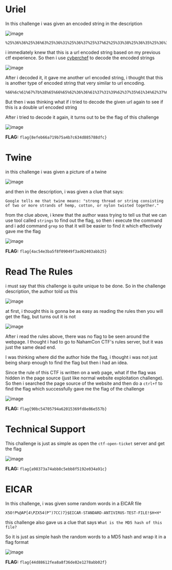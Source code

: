 # **Uriel**

In this challenge i was given an encoded string in the description

![image](https://github.com/Bepe2306/CTF-Write-Up/assets/153899054/3b89a2f6-2185-42ad-83e6-6f40c2754f46)

```
%25%36%36%25%36%63%25%36%31%25%36%37%25%37%62%25%33%38%25%36%35%25%36%36%25%36%35%25%36%32%25%33%36%25%33%36%25%36%31%25%33%37%25%33%31%25%33%39%25%36%32%25%33%37%25%33%35%25%36%31%25%33%34%25%36%32%25%33%37%25%36%33%25%33%36%25%33%33%25%33%34%25%36%34%25%33%38%25%33%38%25%33%35%25%33%37%25%33%38%25%33%38%25%36%34%25%36%36%25%36%33%25%37%64
```

i immediately knew that this is a url encoded string based on my previous ctf experience. So then i use [cyberchef](https://gchq.github.io/CyberChef/) to decode the encoded strings

![image](https://github.com/Bepe2306/CTF-Write-Up/assets/153899054/231ba54b-905b-44d8-a378-217e81f8d9ae)

After i decoded it, it gave me another url encoded string, i thought that this is another type of encoded string that very similar to url encoding.

```
%66%6c%61%67%7b%38%65%66%65%62%36%36%61%37%31%39%62%37%35%61%34%62%37%63%36%33%34%64%38%38%35%37%38%38%64%66%63%7d
```

But then i was thinking what if i tried to decode the given url again to see if this is a double url encoded string

After i tried to decode it again, it turns out to be the flag of this challenge

![image](https://github.com/Bepe2306/CTF-Write-Up/assets/153899054/1f51ea3e-715d-4d8e-9feb-8ac1431da533)

**FLAG:** `flag{8efeb66a719b75a4b7c634d885788dfc}`


# **Twine**

in this challenge i was given a picture of a twine

![image](https://github.com/Bepe2306/CTF-Write-Up/assets/153899054/6bed9c9a-e494-417f-b3bd-0ffbfb2577d0)

and then in the description, i was given a clue that says:

```
Google tells me that twine means: "strong thread or string consisting of two or more strands of hemp, cotton, or nylon twisted together."
```

from the clue above, i knew that the author wass trying to tell us that we can use tool called `strings` to find out the flag, 
so then i execute the command and i add command `grep` so that it will be easier to find it which effectively gave me the flag

![image](https://github.com/Bepe2306/CTF-Write-Up/assets/153899054/9e351918-2613-41e4-bed1-c2fdf7ef1e90)

**FLAG:** `flag{4ac54e3ba5f8f09049f3ad62403abb25}`

# **Read The Rules**

i must say that this challenge is quite unique to be done.
So in the challenge description, the author told us this

![image](https://github.com/Bepe2306/CTF-Write-Up/assets/153899054/0abe2294-c282-47ac-9636-a9d511010203)

at first, i thought this is gonna be as easy as reading the rules then you will get the flag, but turns out it is not

![image](https://github.com/Bepe2306/CTF-Write-Up/assets/153899054/d29acdd6-f893-431c-9d45-84e212e390e0)

After i read the rules above, there was no flag to be seen around the webpage. I thought i had to go to NahamCon CTF's rules server, but it was just the same dead end.

I was thinking where did the author hide the flag, i thought i was not just being sharp enough to find the flag but then i had an idea.

Since the rule of this CTF is written on a web page, what if the flag was hidden in the page source (just like normal website exploitation challenge).
So then i searched the page source of the website and then do a `ctrl+f` to find the flag which successfully gave me the flag of the challenge

![image](https://github.com/Bepe2306/CTF-Write-Up/assets/153899054/ba36d2a1-eca5-4f0a-9499-3cade9513012)

**FLAG:** `flag{90bc54705794a62015369fd8e86e557b}`


# **Technical Support**

This challenge is just as simple as open the `ctf-open-ticket` server and get the flag

![image](https://github.com/Bepe2306/CTF-Write-Up/assets/153899054/4d93943b-7204-4093-98f3-389ef8dbf160)

**FLAG:** `flag{a98373a74abb8c5ebb8f5192e034a91c}`


# **EICAR**

In this challenge, i was given some random words in a EICAR file

```
X5O!P%@AP[4\PZX54(P^)7CC)7}$EICAR-STANDARD-ANTIVIRUS-TEST-FILE!$H+H*
```

this challenge also gave us a clue that says `What is the MD5 hash of this file?`

So it is just as simple hash the random words to a MD5 hash and wrap it in a flag format

![image](https://github.com/Bepe2306/CTF-Write-Up/assets/153899054/2b275d0d-dbcb-4a86-bbba-44c28060fbaa)

**FLAG:** `flag{44d88612fea8a8f36de82e1278abb02f}`
